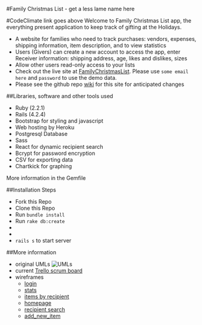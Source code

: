 #Family Christmas List - get a less lame name here

#CodeClimate link goes above
Welcome to Family Christmas List app, the everything present application to keep track of gifting at the Holidays.

- A website for families who need to track purchases: vendors, expenses,
shipping information, item description, and to view statistics
- Users (Givers) can create a new account to access the app, enter
Receiver information: shipping address, age, likes and dislikes, sizes
- Allow other users read-only access to your lists
- Check out the live site at [FamilyChristmasList](https://_____.herokuapp.com).
Please use `some email here` and `password` to use the demo data.
- Please see the github repo [wiki](https://github.com/mmdotz/christmaslists/wiki) for this site for anticipated changes

<!-- photo of front page
![loginpage](/docs/frontpage.png?raw=true "Thriftory") -->

##Libraries, software and other tools used
- Ruby (2.2.1)
- Rails (4.2.4)
- Bootstrap for styling and javascript
- Web hosting by Heroku
- Postgresql Database
- Sass
- React for dynamic recipient search
- Bcrypt for password encryption
- CSV for exporting data
- Chartkick for graphing

More information in the Gemfile

##Installation Steps
- Fork this Repo
- Clone this Repo
- Run `bundle install`
- Run `rake db:create`
-
- 
- `rails s` to start server

##More information
- original UMLs ![UMLs](/docs/___.png)
- current [Trello scrum board](https://trello.com/______)
- wireframes
	- [login](/docs/login.png)
	- [stats](/docs/stats.png)
   - [items by recipient](/docs/items_by_recipient.png)
   - [homepage](/docs/home.png)
   - [recipient search](/docs/search_recipients.png)
   - [add_new_item](/docs/add_item.png)
